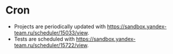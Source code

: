 # Cron

* Projects are periodically updated with https://sandbox.yandex-team.ru/scheduler/15033/view.
* Tests are scheduled with https://sandbox.yandex-team.ru/scheduler/15722/view.
